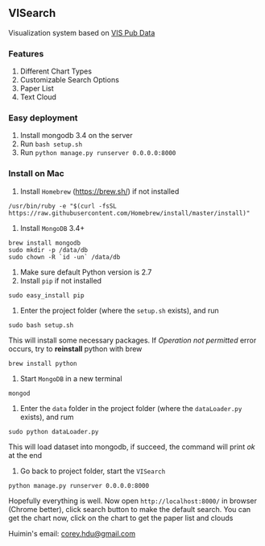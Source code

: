 ## VISearch
Visualization system based on [VIS Pub Data](http://www.vispubdata.org/site/vispubdata/)

### Features
1. Different Chart Types
1. Customizable Search Options
1. Paper List
1. Text Cloud

### Easy deployment
1. Install mongodb 3.4 on the server
1. Run `bash setup.sh`
1. Run `python manage.py runserver 0.0.0.0:8000`

### Install on Mac
1. Install `Homebrew` (https://brew.sh/) if not installed
```
/usr/bin/ruby -e "$(curl -fsSL https://raw.githubusercontent.com/Homebrew/install/master/install)"
```
1. Install `MongoDB` 3.4+
```
brew install mongodb
sudo mkdir -p /data/db
sudo chown -R `id -un` /data/db
```
1. Make sure default Python version is 2.7
1. Install `pip` if not installed
```
sudo easy_install pip
```
1. Enter the project folder (where the `setup.sh` exists), and run
```
sudo bash setup.sh
```
This will install some necessary packages. If *Operation not permitted* error occurs, try to **reinstall** python with brew
```
brew install python
```
1. Start `MongoDB` in a new terminal
```
mongod
```
1. Enter the `data` folder in the project folder (where the `dataLoader.py` exists), and rum
```
sudo python dataLoader.py
```
This will load dataset into mongodb, if succeed, the command will print *ok* at the end
1. Go back to project folder, start the `VISearch`
```
python manage.py runserver 0.0.0.0:8000
```
Hopefully everything is well. Now open `http://localhost:8000/` in browser (Chrome better), click search button to make the default search. You can get the chart now, click on the chart to get the paper list and clouds


Huimin's email: corey.hdu@gmail.com
